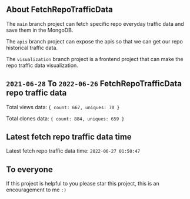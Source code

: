 ## About FetchRepoTrafficData

The `main` branch project can fetch specific repo everyday traffic data and save them in the MongoDB.

The `apis` branch project can expose the apis so that we can get our repo historical traffic data.

The `visualization` branch project is a frontend project that can make the repo traffic data visualization.

## `2021-06-28` To `2022-06-26` FetchRepoTrafficData repo traffic data

Total views data: `{ count: 667, uniques: 70 }`

Total clones data: `{ count: 884, uniques: 659 }`

## Latest fetch repo traffic data time

Latest fetch repo traffic data time: `2022-06-27 01:50:47`

## To everyone

If this project is helpful to you please star this project, this is an encouragement to me `:)`



